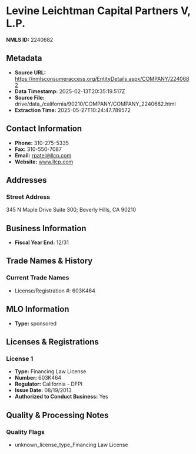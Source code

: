 # Levine Leichtman Capital Partners V, L.P.

**NMLS ID:** 2240682

## Metadata
- **Source URL:** https://nmlsconsumeraccess.org/EntityDetails.aspx/COMPANY/2240682
- **Data Timestamp:** 2025-02-13T20:35:19.517Z
- **Source File:** drive/data_/california/90210/COMPANY/COMPANY_2240682.html
- **Extraction Time:** 2025-05-27T10:24:47.789572

## Contact Information
- **Phone:** 310-275-5335
- **Fax:** 310-550-7087
- **Email:** rpatel@llcp.com
- **Website:** www.llcp.com

## Addresses
### Street Address
345 N Maple Drive Suite 300; Beverly Hills, CA 90210

## Business Information
- **Fiscal Year End:** 12/31

## Trade Names & History
### Current Trade Names
- License/Registration #: 603K464

## MLO Information
- **Type:** sponsored

## Licenses & Registrations

### License 1
- **Type:** Financing Law License
- **Number:** 603K464
- **Regulator:** California - DFPI
- **Issue Date:** 08/19/2013
- **Authorized to Conduct Business:** Yes

## Quality & Processing Notes
### Quality Flags
- unknown_license_type_Financing Law License
